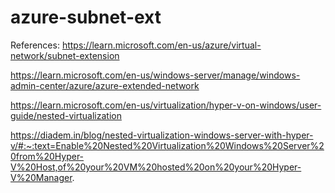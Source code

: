 # azure-subnet-ext


References:
https://learn.microsoft.com/en-us/azure/virtual-network/subnet-extension

https://learn.microsoft.com/en-us/windows-server/manage/windows-admin-center/azure/azure-extended-network

https://learn.microsoft.com/en-us/virtualization/hyper-v-on-windows/user-guide/nested-virtualization

https://diadem.in/blog/nested-virtualization-windows-server-with-hyper-v/#:~:text=Enable%20Nested%20Virtualization%20Windows%20Server%20from%20Hyper-V%20Host,of%20your%20VM%20hosted%20on%20your%20Hyper-V%20Manager.